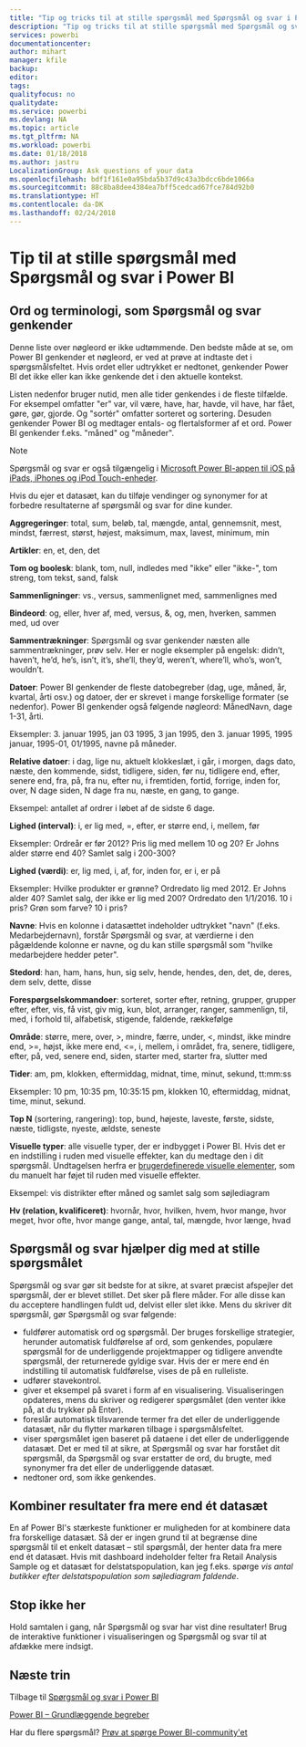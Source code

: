 ```yaml
---
title: "Tip og tricks til at stille spørgsmål med Spørgsmål og svar i Power BI"
description: "Tip og tricks til at stille spørgsmål med Spørgsmål og svar i Power BI"
services: powerbi
documentationcenter: 
author: mihart
manager: kfile
backup: 
editor: 
tags: 
qualityfocus: no
qualitydate: 
ms.service: powerbi
ms.devlang: NA
ms.topic: article
ms.tgt_pltfrm: NA
ms.workload: powerbi
ms.date: 01/18/2018
ms.author: jastru
LocalizationGroup: Ask questions of your data
ms.openlocfilehash: bdf1f161e0a95bda5b37d9c43a3bdcc6bde1066a
ms.sourcegitcommit: 88c8ba8dee4384ea7bff5cedcad67fce784d92b0
ms.translationtype: HT
ms.contentlocale: da-DK
ms.lasthandoff: 02/24/2018
---
```

# <a name="tips-for-asking-questions-in-power-bi-qa"></a>Tip til at stille spørgsmål med Spørgsmål og svar i Power BI
## <a name="words-and-terminology-that-qa-recognizes"></a>Ord og terminologi, som Spørgsmål og svar genkender
Denne liste over nøgleord er ikke udtømmende.  Den bedste måde at se, om Power BI genkender et nøgleord, er ved at prøve at indtaste det i spørgsmålsfeltet.  Hvis ordet eller udtrykket er nedtonet, genkender Power BI det ikke eller kan ikke genkende det i den aktuelle kontekst.

Listen nedenfor bruger nutid, men alle tider genkendes i de fleste tilfælde. For eksempel omfatter "er" var, vil være, have, har, havde, vil have, har fået, gøre, gør, gjorde.  Og "sortér" omfatter sorteret og sortering.  Desuden genkender Power BI og medtager entals- og flertalsformer af et ord. Power BI genkender f.eks. "måned" og "måneder".

> [!NOTE]
> Spørgsmål og svar er også tilgængelig i [Microsoft Power BI-appen til iOS på iPads, iPhones og iPod Touch-enheder](mobile-apps-ios-qna.md).
> 
> 

Hvis du ejer et datasæt, kan du tilføje vendinger og synonymer for at forbedre resultaterne af spørgsmål og svar for dine kunder.

**Aggregeringer**: total, sum, beløb, tal, mængde, antal, gennemsnit, mest, mindst, færrest, størst, højest, maksimum, max, lavest, minimum, min

**Artikler**: en, et, den, det

**Tom og boolesk**: blank, tom, null, indledes med "ikke" eller "ikke-", tom streng, tom tekst, sand, falsk

**Sammenligninger**: vs., versus, sammenlignet med, sammenlignes med

**Bindeord**: og, eller, hver af, med, versus, &, og, men, hverken, sammen med, ud over

**Sammentrækninger**: Spørgsmål og svar genkender næsten alle sammentrækninger, prøv selv.  Her er nogle eksempler på engelsk: didn’t, haven’t, he’d, he’s, isn’t, it’s, she’ll, they’d, weren’t, where’ll, who’s, won’t, wouldn’t.

**Datoer**: Power BI genkender de fleste datobegreber (dag, uge, måned, år, kvartal, årti osv.) og datoer, der er skrevet i mange forskellige formater (se nedenfor). Power BI genkender også følgende nøgleord: MånedNavn, dage 1-31, årti.

Eksempler: 3. januar 1995, jan 03 1995, 3 jan 1995, den 3. januar 1995, 1995 januar, 1995-01, 01/1995, navne på måneder.

**Relative datoer**: i dag, lige nu, aktuelt klokkeslæt, i går, i morgen, dags dato, næste, den kommende, sidst, tidligere, siden, før nu, tidligere end, efter, senere end, fra, på, fra nu, efter nu, i fremtiden, fortid, forrige, inden for, over, N dage siden, N dage fra nu, næste, en gang, to gange.

Eksempel: antallet af ordrer i løbet af de sidste 6 dage.

**Lighed (interval)**: i, er lig med, =, efter, er større end, i, mellem, før

Eksempler: Ordreår er før 2012? Pris lig med mellem 10 og 20? Er Johns alder større end 40? Samlet salg i 200-300?

**Lighed (værdi)**: er, lig med, i, af, for, inden for, er i, er på

Eksempler: Hvilke produkter er grønne? Ordredato lig med 2012. Er Johns alder 40? Samlet salg, der ikke er lig med 200? Ordredato den 1/1/2016. 10 i pris? Grøn som farve? 10 i pris?

**Navne**: Hvis en kolonne i datasættet indeholder udtrykket "navn" (f.eks. Medarbejdernavn), forstår Spørgsmål og svar, at værdierne i den pågældende kolonne er navne, og du kan stille spørgsmål som "hvilke medarbejdere hedder peter".

**Stedord**: han, ham, hans, hun, sig selv, hende, hendes, den, det, de, deres, dem selv, dette, disse

**Forespørgselskommandoer**: sorteret, sorter efter, retning, grupper, grupper efter, efter, vis, få vist, giv mig, kun, blot, arranger, ranger, sammenlign, til, med, i forhold til, alfabetisk, stigende, faldende, rækkefølge

**Område**: større, mere, over, >, mindre, færre, under, <,  mindst, ikke mindre end, >=, højst, ikke mere end, <=, i, mellem, i området, fra, senere, tidligere, efter, på, ved, senere end, siden, starter med, starter fra, slutter med

**Tider**: am, pm, klokken, eftermiddag, midnat, time, minut, sekund, tt:mm:ss

Eksempler: 10 pm, 10:35 pm, 10:35:15 pm, klokken 10, eftermiddag, midnat, time, minut, sekund.

**Top N** (sortering, rangering): top, bund, højeste, laveste, første, sidste, næste, tidligste, nyeste, ældste, seneste

**Visuelle typer**: alle visuelle typer, der er indbygget i Power BI.  Hvis det er en indstilling i ruden med visuelle effekter, kan du medtage den i dit spørgsmål.  Undtagelsen herfra er [brugerdefinerede visuelle elementer](power-bi-custom-visuals.md), som du manuelt har føjet til ruden med visuelle effekter.

Eksempel: vis distrikter efter måned og samlet salg som søjlediagram

**Hv (relation, kvalificeret)**: hvornår, hvor, hvilken, hvem, hvor mange, hvor meget, hvor ofte, hvor mange gange, antal, tal, mængde, hvor længe, hvad

## <a name="qa-helps-you-phrase-the-question"></a>Spørgsmål og svar hjælper dig med at stille spørgsmålet
Spørgsmål og svar gør sit bedste for at sikre, at svaret præcist afspejler det spørgsmål, der er blevet stillet. Det sker på flere måder. For alle disse kan du acceptere handlingen fuldt ud, delvist eller slet ikke. Mens du skriver dit spørgsmål, gør Spørgsmål og svar følgende:

* fuldfører automatisk ord og spørgsmål. Der bruges forskellige strategier, herunder automatisk fuldførelse af ord, som genkendes, populære spørgsmål for de underliggende projektmapper og tidligere anvendte spørgsmål, der returnerede gyldige svar. Hvis der er mere end én indstilling til automatisk fuldførelse, vises de på en rulleliste.
* udfører stavekontrol.
* giver et eksempel på svaret i form af en visualisering. Visualiseringen opdateres, mens du skriver og redigerer spørgsmålet (den venter ikke på, at du trykker på Enter).
* foreslår automatisk tilsvarende termer fra det eller de underliggende datasæt, når du flytter markøren tilbage i spørgsmålsfeltet.
* viser spørgsmålet igen baseret på dataene i det eller de underliggende datasæt. Det er med til at sikre, at Spørgsmål og svar har forstået dit spørgsmål, da Spørgsmål og svar erstatter de ord, du brugte, med synonymer fra det eller de underliggende datasæt.
* nedtoner ord, som ikke genkendes.

## <a name="combine-results-from-more-than-one-dataset"></a>Kombiner resultater fra mere end ét datasæt
En af Power BI's stærkeste funktioner er muligheden for at kombinere data fra forskellige datasæt.  Så der er ingen grund til at begrænse dine spørgsmål til et enkelt datasæt – stil spørgsmål, der henter data fra mere end ét datasæt. Hvis mit dashboard indeholder felter fra Retail Analysis Sample og et datasæt for delstatspopulation, kan jeg f.eks. spørge *vis antal butikker efter delstatspopulation som søjlediagram faldende*.

## <a name="dont-stop-now"></a>Stop ikke her
Hold samtalen i gang, når Spørgsmål og svar har vist dine resultater! Brug de interaktive funktioner i visualiseringen og Spørgsmål og svar til at afdække mere indsigt.

## <a name="next-steps"></a>Næste trin
Tilbage til [Spørgsmål og svar i Power BI](power-bi-q-and-a.md)  

[Power BI – Grundlæggende begreber](service-basic-concepts.md)  

Har du flere spørgsmål? [Prøv at spørge Power BI-community'et](http://community.powerbi.com/)


